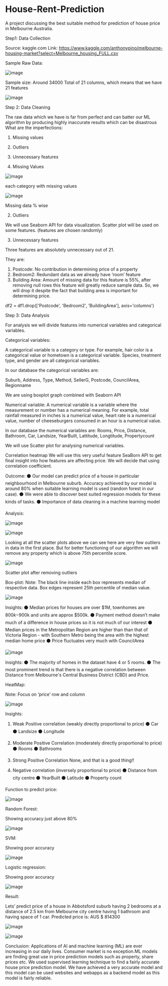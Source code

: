 # House-Rent-Prediction
A project discussing the best suitable method for prediction of house price in Melbourne Australia.



Step1: Data Collection

Source: kaggle.com
Link: https://www.kaggle.com/anthonypino/melbourne-housing-market?select=Melbourne_housing_FULL.csv

Sample Raw Data:

![image](https://user-images.githubusercontent.com/46028802/136984260-25bf9631-4943-4dd4-8634-95bac7e6603e.png)

Sample size: Around 34000
Total of 21 columns, which means that we have 21 features

![image](https://user-images.githubusercontent.com/46028802/136984384-fdc74d36-c071-4139-8c63-bafd094244b5.png)

Step 2: Data Cleaning

The raw data which we have is far from perfect and can batter our ML algorithm by producing highly inaccurate results which can be disastrous 
What are the imperfections:
1. Missing values
2. Outliers
3. Unnecessary features


1. Missing Values

![image](https://user-images.githubusercontent.com/46028802/136984771-6334e694-70b3-4443-b51e-862a5daf2971.png)

each category with missing values

![image](https://user-images.githubusercontent.com/46028802/136984849-bb2479bd-410d-457d-9076-2706435ff8f6.png)

Missing data % wise

2. Outliers

We will use Seaborn API for data visualization.
Scatter plot will be used on some features. (features are chosen randomly)

3. Unnecessary features

Three features are absolutely unnecessary out of 21. 

They are:
1. Postcode: No contribution in determining price of a property 
2. Bedroom2: Redundant data as we already have ‘room’ feature
3. Building Area: Amount of missing data for this feature is 55%, after removing null rows this feature will greatly reduce sample data. So, we will drop it despite the fact that building area is important for determining price.

df2 = df1.drop(['Postcode', 'Bedroom2', 'BuildingArea'], axis='columns')

Step 3: Data Analysis

For analysis we will divide features into numerical variables and categorical variables.

Categorical variables:

A categorical variable is a category or type. For example, hair color is a categorical value or hometown is a categorical variable. Species, treatment type, and gender are all categorical variables.

In our database the categorical variables are:

Suburb, Address, Type, Method, SellerG, Postcode, CouncilArea, Regionname

We are using boxplot graph combined with Seaborn API

Numerical variable:
A numerical variable is a variable where the measurement or number has a numerical meaning. For example, total rainfall measured in inches is a numerical value, heart rate is a numerical value, number of cheeseburgers consumed in an hour is a numerical value.

In our database the numerical variables are:
Rooms, Price, Distance, Bathroom, Car, Landsize, YearBuilt, Lattitude, Longtitude, Propertycount

We will use Scatter plot for analysing numerical variables.

Correlation heatmap
We will use this very useful feature SeaBorn API to get final insight into how features are affecting price.
We will decide that using correlation coefficient.



Outcome:
⚫ Our model can predict price of a house in particular neighbourhood in Melbourne suburb. Accuracy achieved by our model is around 80% when suitable learning model is used (random forest in our case).
⚫ We were able to discover best suited regression models for these kinds of tasks.
⚫ Importance of data cleaning in a machine learning model

Analysis:

![image](https://user-images.githubusercontent.com/46028802/136985390-6c5cb91e-9208-47e5-9f27-25de15bd14cc.png)

![image](https://user-images.githubusercontent.com/46028802/136985446-caed417d-2336-4e91-b316-28b82aac7733.png)

Looking at all the scatter plots above we can see here are very few outliers in data in the first place. But for better functioning of our algorithm we will remove any property which is above 75th percentile score.

![image](https://user-images.githubusercontent.com/46028802/136985954-03d3f912-db5f-4843-b4ea-f694e752006c.png)

Scatter plot after removing outliers

Box-plot:
Note: The black line inside each box represents median of respective data. Box edges represent 25th percentile of median value.

![image](https://user-images.githubusercontent.com/46028802/136986097-a6a50084-67b6-47d9-9b88-5b6fe26563c8.png)

Insights:
⚫ Median prices for houses are over $1M, townhomes are $800k -$900k and units are approx $500k.
⚫ Payment method doesn’t make much of a difference in house prices so it is not much of our interest
⚫ Median prices in the Metropolitan Region are higher than than that of Victoria Region - with Southern Metro being the area with the highest median home price
⚫ Price fluctuates very much with CouncilArea

![image](https://user-images.githubusercontent.com/46028802/136986310-df83b83a-e122-4611-8070-87c286e0c29d.png)

Insights:
⚫ The majority of homes in the dataset have 4 or 5 rooms.
⚫ The most prominent trend is that there is a negative correlation between Distance from Melbourne's Central Business District (CBD) and Price.

HeatMap:

Note: Focus on ‘price’ row and column

![image](https://user-images.githubusercontent.com/46028802/136986463-ba5c23cb-b83c-4209-a28c-04726efed57d.png)

Insights:

1. Weak Positive correlation (weakly directly proportional to price)
⚫ Car
⚫ Landsize 
⚫ Longitude

2. Moderate Positive Correlation (moderately directly proportional to price)
⚫ Rooms
⚫ Bathrooms

3. Strong Positive Correlation
None, and that is a good thing!!

4. Negative correlation (inversely proportional to price)
⚫ Distance from city centre
⚫ YearBuilt
⚫ Latitude
⚫ Property count

Function to predict price:

![image](https://user-images.githubusercontent.com/46028802/136986867-291d4703-e0af-4bcc-bd32-f15ca0be23ed.png)

Random Forest:

Showing accuracy just above 80%

![image](https://user-images.githubusercontent.com/46028802/136987045-64086918-330d-4326-9536-e6e3c100f7c1.png)

SVM:

Showing poor accuracy

![image](https://user-images.githubusercontent.com/46028802/136987102-cf849c02-18a7-4da3-9597-44e162175d53.png)


Logistic regression:

Showing poor accuracy

![image](https://user-images.githubusercontent.com/46028802/136987150-e6721329-f74c-43b9-9274-451289d97434.png)

Result:

Lets’ predict price of a house in Abbotsford suburb having 2 bedrooms at a distance of 2.5 km from Melbourne city centre having 1 bathroom and having space of 1 car.
Predicted price is: AUS $ 814300

![image](https://user-images.githubusercontent.com/46028802/136987327-2bda2563-839b-44fb-a6ab-b16279e79783.png)

![image](https://user-images.githubusercontent.com/46028802/136987355-b6fc2fb2-5d80-4921-9a49-54b010ee9e7f.png)

Conclusion:
Applications of AI and machine learning (ML) are ever increasing in our daily lives. Consumer market is no exception.ML models are finding great use in price prediction models such as property, share prices etc. We used supervised learning technique to find a fairly accurate house price prediction model. We have achieved a very accurate model and this model can be used websites and webapps as a backend model as this model is fairly reliable.




